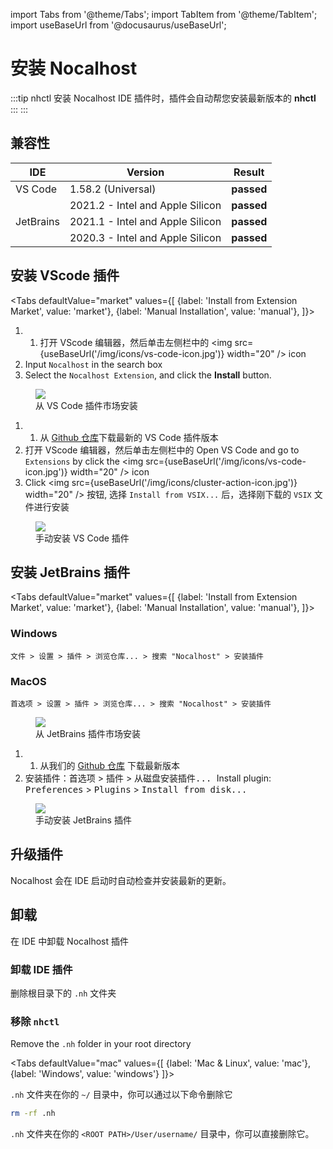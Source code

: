 import Tabs from '@theme/Tabs';
import TabItem from '@theme/TabItem';
import useBaseUrl from '@docusaurus/useBaseUrl';

# 安装 Nocalhost

:::tip nhctl 安装 Nocalhost IDE 插件时，插件会自动帮您安装最新版本的 **nhctl** ::: :::

## 兼容性

<table>
    <thead>
        <tr>
            <th>IDE</th>
            <th>Version</th>
            <th>Result</th>
        </tr>
    </thead>
    <tbody>
        <tr>
            <td>VS Code </td>
            <td>1.58.2 (Universal)</td>
            <td><strong className="pass-tag">passed</strong></td>
        </tr>
        <tr>
            <td rowspan="3" >JetBrains</td>
            <td>2021.2 - Intel and Apple Silicon</td>
            <td><strong className="pass-tag">passed</strong></td>
        </tr>
        <tr>
            <td>2021.1 - Intel and Apple Silicon</td>
            <td><strong className="pass-tag">passed</strong></td>
        </tr>
        <tr>
            <td>2020.3 - Intel and Apple Silicon</td>
            <td><strong className="pass-tag">passed</strong></td>
        </tr>
    </tbody>
</table>

## 安装 VScode 插件

<Tabs
  defaultValue="market"
  values={[
    {label: 'Install from Extension Market', value: 'market'},
 {label: 'Manual Installation', value: 'manual'},
 ]}>
<TabItem value="market">

1. 1. 打开 VScode 编辑器，然后单击左侧栏中的 <img src={useBaseUrl('/img/icons/vs-code-icon.jpg')} width="20" /> icon
2. Input `Nocalhost` in the search box
3. Select the `Nocalhost Extension`, and click the **Install** button.

<figure className="img-frame">
  <img className="gif-img" src={useBaseUrl('/img/installation/vscode-market.png')} />
  <figcaption>从 VS Code 插件市场安装</figcaption>
</figure>

</TabItem>

<TabItem value="manual">

1. 1. 从 [Github 仓库](https://github.com/nocalhost/nocalhost-vscode-plugin/releases/latest)下载最新的 VS Code 插件版本
2. 打开 VScode 编辑器，然后单击左侧栏中的 Open VS Code and go to `Extensions` by click the <img src={useBaseUrl('/img/icons/vs-code-icon.jpg')} width="20" /> icon
3. Click <img src={useBaseUrl('/img/icons/cluster-action-icon.jpg')} width="20" /> 按钮, 选择 `Install from VSIX...` 后，选择刚下载的 `VSIX` 文件进行安装

<figure className="img-frame">
  <img className="gif-img" src={useBaseUrl('/img/installation/vs-manual.jpg')} />
  <figcaption>手动安装 VS Code 插件</figcaption>
</figure>

</TabItem>

</Tabs>

## 安装 JetBrains 插件

<Tabs
  defaultValue="market"
  values={[
    {label: 'Install from Extension Market', value: 'market'},
 {label: 'Manual Installation', value: 'manual'},
 ]}>
<TabItem value="market">

### Windows
    
`文件 > 设置 > 插件 > 浏览仓库... > 搜索 "Nocalhost" > 安装插件`

### MacOS

`首选项 > 设置 > 插件 > 浏览仓库... > 搜索 "Nocalhost" > 安装插件`

<figure className="img-frame">
  <img className="gif-img" src={useBaseUrl('/img/installation/jb-market.png')} />
  <figcaption>从 JetBrains 插件市场安装</figcaption>
</figure>

</TabItem>

<TabItem value="manual">

1. 1. 从我们的 [Github 仓库](https://github.com/nocalhost/nocalhost-intellij-plugin/releases/latest) 下载最新版本
2. 安装插件：<kbd>首选项</kbd> > <kbd>插件</kbd> > <kbd>从磁盘安装插件... </kbd> Install plugin: <kbd>Preferences</kbd> > <kbd>Plugins</kbd> > <kbd>Install from disk... </kbd>

<figure className="img-frame">
  <img className="gif-img" src={useBaseUrl('/img/installation/jb-manual.jpg')} />
  <figcaption>手动安装 JetBrains 插件</figcaption>
</figure>

</TabItem>

</Tabs>

## 升级插件

Nocalhost 会在 IDE 启动时自动检查并安装最新的更新。

## 卸载

在 IDE 中卸载 Nocalhost 插件

### 卸载 IDE 插件

删除根目录下的 `.nh` 文件夹

### 移除 `nhctl`

Remove the `.nh` folder in your root directory

<Tabs
  defaultValue="mac"
  values={[
    {label: 'Mac & Linux', value: 'mac'},
 {label: 'Windows', value: 'windows'}
 ]}>

<TabItem value="mac">

`.nh` 文件夹在你的 `~/` 目录中，你可以通过以下命令删除它

```bash
rm -rf .nh
```

</TabItem>

<TabItem value="windows">

`.nh` 文件夹在你的 `<ROOT PATH>/User/username/` 目录中，你可以直接删除它。
</TabItem>

</Tabs>